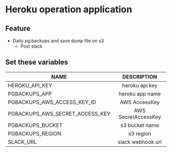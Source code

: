 # Heroku operation application

## Feature

- Daily pg:backups and save dump file on s3
  - Post slack

## Set these variables

| NAME                            | DESCRIPTION             |
| ------------------------------- |:-----------------------:|
| HEROKU_API_KEY                  | heroku api key          |
| PGBACKUPS_APP                   | heroku app name         |
| PGBACKUPS_AWS_ACCESS_KEY_ID     | AWS AccessKey           |
| PGBACKUPS_AWS_SECRET_ACCESS_KEY | AWS SecretAccessKey     |
| PGBACKUPS_BUCKET                | s3 bucket name          |
| PGBACKUPS_REGION                | s3 region               |
| SLACK_URL                       | slack webhook url       |
